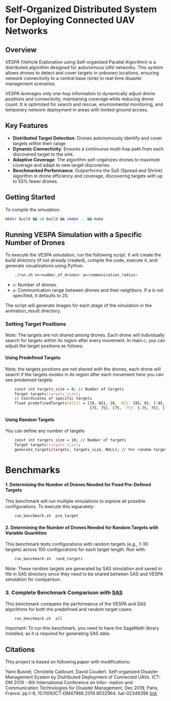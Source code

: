 # Self-Organized Distributed System for Deploying Connected UAV Networks

## Overview
VESPA (Vehicle Exploration using Self-organized Parallel Algorithm) is a distributed algorithm designed for autonomous UAV networks. This system allows drones to detect and cover targets in unknown locations, ensuring network connectivity to a central base (sink) in real-time disaster management scenarios.

VESPA leverages only one-hop information to dynamically adjust drone positions and connectivity, maintaining coverage while reducing drone count. It is optimized for search and rescue, environmental monitoring, and temporary network deployment in areas with limited ground access.

## Key Features
- **Distributed Target Detection**: Drones autonomously identify and cover targets within their range.
- **Dynamic Connectivity**: Ensures a continuous multi-hop path from each discovered target to the sink.
- **Adaptive Coverage**: The algorithm self-organizes drones to maximize coverage and adapt to new target discoveries.
- **Benchmarked Performance**: Outperforms the SaS (Spread and Shrink) algorithm in drone efficiency and coverage, discovering targets with up to 55% fewer drones.

## Getting Started
To compile the simulation:
```bash
mkdir build && cd build && cmake .. && make
```

## Running VESPA Simulation with a Specific Number of Drones
To execute the VESPA simulation, run the following script. It will create the build directory (if not already created), compile the code, execute it, and generate visualizations using Python.
```bash
    ./run.sh n=<number_of_drones> a=<communication_radius>
```
- `n`: Number of drones.
- `a`: Communication range between drones and their neighbors. If a is not specified, it defaults to 20.

The script will generate images for each stage of the simulation in the animation_result directory.

### Setting Target Positions
Note: The targets are not shared among drones. Each drone will individually search for targets within its region after every movement.
In main.c, you can adjust the target positions as follows:

#### Using Predefined Targets

Note; the targets positions are not shared with the drones, each drone will search if the targets existes in its region after each movement 
here you can see predieined targets 

```bash
    const int targets_size = 8; // Number of targets
    Target targets[targets_size];
    // Coordinates of specific targets
    float predefinedTargets[8][2] = {{0, 85}, {0, -85}, {85, 0}, {-85, 0},
                                     {75, 75}, {75, -75}, {-75, 75}, {-75, -75}}; 
```

#### Using Random Targets 
You can define any number of targets 
```bash
    const int targets_size = 10; // Number of targets
    Target targets[targets_size];
    generate_targets(targets, targets_size, NULL); // For random target generation
```

# Benchmarks 

#### 1. **Determining the Number of Drones Needed for Fixed Pre-Defined Targets**
This benchmark will run multiple simulations to explore all possible configurations. To execute this separately:

```bash 
    run_benchmark.sh  pre_target 
```

#### 2. **Determining the Number of Drones Needed for Random Targets with Variable Quantities**

This benchmark tests configurations with random targets (e.g., 1-30 targets) across 100 configurations for each target length. Run with:
```bash  
    run_benchmark.sh  rand_targets
```
Note: These random targets are generated by SAS simulation and saved in file in SAS directory since they need to be shared between SAS and VESPA simulation for comparison. 

### 3. **Complete Benchmark Comparison with [SAS](https://hal.univ-reunion.fr/hal-01406492v1)**

This benchmark compares the performance of the VESPA and SAS algorithms for both the predefined and random target cases:

```bash 
    run_benchmark.sh  all
```
Important: To run this benchmark, you need to have the SageMath library installed, as it is required for generating SAS data.

## Citations
This project is based on following paper with modifications:

Yann Busnel, Christelle Caillouet, David Coudert. Self-organized Disaster Management System by
Distributed Deployment of Connected UAVs. ICT-DM 2019 - 6th International Conference on Infor-
mation and Communication Technologies for Disaster Management, Dec 2019, Paris, France. pp.1-8,
10.1109/ICT-DM47966.2019.9032964. hal-02349396
[link](https://inria.hal.science/hal-02349396/file/Spread_Shrink(4).pdf)
